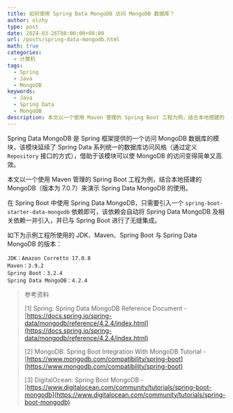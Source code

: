 ```yaml
---
title: 如何使用 Spring Data MongoDB 访问 MongoDB 数据库？
author: olzhy
type: post
date: 2024-03-26T08:00:00+08:00
url: /posts/spring-data-mongodb.html
math: true
categories:
  - 计算机
tags:
  - Spring
  - Java
  - MongoDB
keywords:
  - Java
  - Spring Data
  - MongoDB
description: 本文以一个使用 Maven 管理的 Spring Boot 工程为例，结合本地搭建的 MongoDB（版本为 7.0.7）演示了 Spring Data MongoDB 的使用。
---
```


Spring Data MongoDB 是 Spring 框架提供的一个访问 MongoDB 数据库的模块，该模块延续了 Spring Data 系列统一的数据库访问风格（通过定义 `Repository` 接口的方式），借助于该模块可以使 MongoDB 的访问变得简单又高效。

本文以一个使用 Maven 管理的 Spring Boot 工程为例，结合本地搭建的 MongoDB（版本为 7.0.7）来演示 Spring Data MongoDB 的使用。

在 Spring Boot 中使用 Spring Data MongoDB，只需要引入一个 `spring-boot-starter-data-mongodb` 依赖即可，该依赖会自动将 Spring Data MongoDB 及相关依赖一并引入，并已与 Spring Boot 进行了无缝集成。

如下为示例工程所使用的 JDK、Maven、Spring Boot 与 Spring Data MongoDB 的版本：

```text
JDK：Amazon Corretto 17.0.8
Maven：3.9.2
Spring Boot：3.2.4
Spring Data MongoDB：4.2.4
```

> 参考资料
>
> [1] Spring: Spring Data MongoDB Reference Document - [https://docs.spring.io/spring-data/mongodb/reference/4.2.4/index.html](https://docs.spring.io/spring-data/mongodb/reference/4.2.4/index.html)
>
> [2] MongoDB: Spring Boot Integration With MongoDB Tutorial - [https://www.mongodb.com/compatibility/spring-boot](https://www.mongodb.com/compatibility/spring-boot)
>
> [3] DigitalOcean: Spring Boot MongoDB - [https://www.digitalocean.com/community/tutorials/spring-boot-mongodb](https://www.digitalocean.com/community/tutorials/spring-boot-mongodb)
